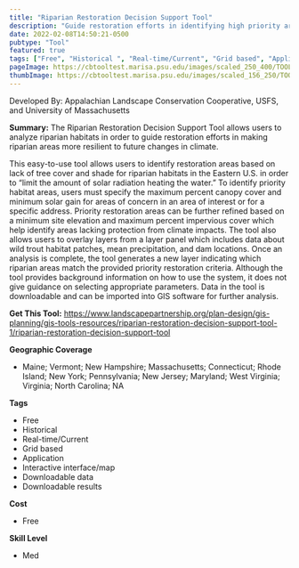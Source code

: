 ```yaml
---
title: "Riparian Restoration Decision Support Tool"
description: "Guide restoration efforts in identifying high priority areas by generating different scenarios for riparian habitats in the Eastern U.S."
date: 2022-02-08T14:50:21-0500
pubtype: "Tool"
featured: true
tags: ["Free", "Historical ", "Real-time/Current", "Grid based", "Application", "Interactive interface/map", "Downloadable data", "Downloadable results"]
pageImage: https://cbtooltest.marisa.psu.edu/images/scaled_250_400/TOOLID_52.0_ScreenCapture-1.png
thumbImage: https://cbtooltest.marisa.psu.edu/images/scaled_156_250/TOOLID_52.0_ScreenCapture-1.png
---
```

Developed By: Appalachian Landscape Conservation Cooperative, USFS, and University of Massachusetts

**Summary:** The Riparian Restoration Decision Support Tool allows users to analyze riparian habitats in order to guide restoration efforts in making riparian areas more resilient to future changes in climate. 

This easy-to-use tool allows users to identify restoration areas based on lack of tree cover and shade for riparian habitats in the Eastern U.S. in order to “limit the amount of solar radiation heating the water.” To identify priority habitat areas, users must specify the maximum percent canopy cover and minimum solar gain for areas of concern in an area of interest or for a specific address. Priority restoration areas can be further refined based on a minimum site elevation and maximum percent impervious cover which help identify areas lacking protection from climate impacts. The tool also allows users to overlay layers from a layer panel which includes data about wild trout habitat patches, mean precipitation, and dam locations. Once an analysis is complete, the tool generates a new layer indicating which riparian areas match the provided priority restoration criteria. Although the tool provides background information on how to use the system, it does not give guidance on selecting appropriate parameters. Data in the tool is downloadable and can be imported into GIS software for further analysis. 

__**Get This Tool:**__ https://www.landscapepartnership.org/plan-design/gis-planning/gis-tools-resources/riparian-restoration-decision-support-tool-1/riparian-restoration-decision-support-tool

__**Geographic Coverage**__
- Maine; Vermont; New Hampshire; Massachusetts; Connecticut; Rhode Island; New York; Pennsylvania; New Jersey; Maryland; West Virginia; Virginia; North Carolina; NA

__**Tags**__
-  Free
-  Historical 
-  Real-time/Current
-  Grid based
-  Application
-  Interactive interface/map
-  Downloadable data
-  Downloadable results

__**Cost**__
- Free

__**Skill Level**__
- Med
